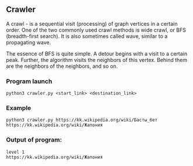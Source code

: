 ## Crawler

A crawl - is a sequential visit (processing) of graph vertices in a certain order. One of the two commonly used crawl methods is wide crawl, or BFS (breadth-first search). It is also sometimes called wave, similar to a propagating wave.

The essence of BFS is quite simple. A detour begins with a visit to a certain peak. Further, the algorithm visits the neighbors of this vertex. Behind them are the neighbors of the neighbors, and so on.

### Program launch
```
python3 crawler.py <start_link> <destination_link>
```

### Example
```
python3 crawler.py https://kk.wikipedia.org/wiki/Басты_бет https://kk.wikipedia.org/wiki/Жапония
```
### Output of program:
```
level 1
https://kk.wikipedia.org/wiki/Жапония 
```
